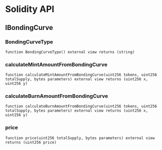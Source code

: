 # Solidity API

## IBondingCurve

### BondingCurveType

```solidity
function BondingCurveType() external view returns (string)
```

### calculateMintAmountFromBondingCurve

```solidity
function calculateMintAmountFromBondingCurve(uint256 tokens, uint256 totalSupply, bytes parameters) external view returns (uint256 x, uint256 y)
```

### calculateBurnAmountFromBondingCurve

```solidity
function calculateBurnAmountFromBondingCurve(uint256 tokens, uint256 totalSupply, bytes parameters) external view returns (uint256 x, uint256 y)
```

### price

```solidity
function price(uint256 totalSupply, bytes parameters) external view returns (uint256 price)
```


